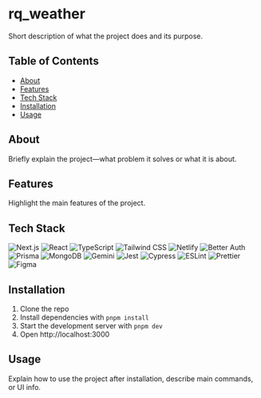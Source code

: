 # rq_weather

Short description of what the project does and its purpose.

## Table of Contents

- [About](#about)
- [Features](#features)
- [Tech Stack](#tech-stack)
- [Installation](#installation)
- [Usage](#usage)

## About

Briefly explain the project—what problem it solves or what it is about.

## Features

Highlight the main features of the project.

## Tech Stack

![Next.js](https://img.shields.io/badge/-Next.js-201f22?&logo=Next.js)
![React](https://img.shields.io/badge/-React-201f22?&logo=React)
![TypeScript](https://img.shields.io/badge/-TypeScript-201f22?&logo=TypeScript)
![Tailwind CSS](https://img.shields.io/badge/-Tailwind%20CSS-201f22?&logo=Tailwind%20CSS)
![Netlify](https://img.shields.io/badge/-Netlify-201f22?&logo=Netlify)
![Better Auth](https://img.shields.io/badge/-BetterAuth-201f22?&logo=BetterAuth)
![Prisma](https://img.shields.io/badge/-Prisma-201f22?&logo=Prisma)
![MongoDB](https://img.shields.io/badge/-MongoDb-201f22?&logo=MongoDB)
![Gemini](https://img.shields.io/badge/-Gemini-201f22?&logo=GoogleGemini)
![Jest](https://img.shields.io/badge/-Jest-201f22?&logo=Jest)
![Cypress](https://img.shields.io/badge/-Cypress-201f22?&logo=Cypress)
![ESLint](https://img.shields.io/badge/-ESLint-201f22?&logo=ESLint)
![Prettier](https://img.shields.io/badge/-Prettier-201f22?&logo=Prettier)
![Figma](https://img.shields.io/badge/-Figma-201f22?&logo=Figma)

## Installation

1. Clone the repo
2. Install dependencies with `pnpm install`
3. Start the development server with `pnpm dev`
4. Open http://localhost:3000

## Usage

Explain how to use the project after installation, describe main commands, or UI info.
